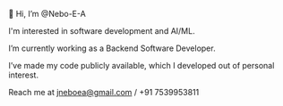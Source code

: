 👋 Hi, I’m @Nebo-E-A

I'm interested in software development and AI/ML.

I’m currently working as a Backend Software Developer.

I’ve made my code publicly available, which I developed out of personal interest.

Reach me at jneboea@gmail.com / +91 7539953811

<!---
Nebo-E-A/Nebo-E-A is a ✨ special ✨ repository because its `README.md` (this file) appears on your GitHub profile.
You can click the Preview link to take a look at your changes.
--->
